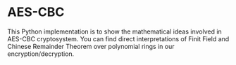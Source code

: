 # AES-CBC
This Python implementation is to show the mathematical ideas involved in AES-CBC cryptosystem. 
You can find direct interpretations of Finit Field and Chinese Remainder Theorem over polynomial rings in our encryption/decryption.

